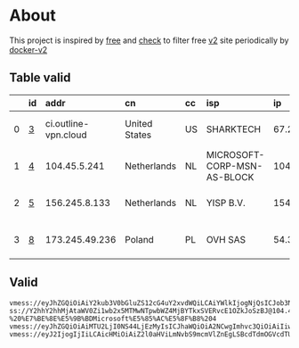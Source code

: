 
# About

This project is inspired by [free](https://github.com/freefq/free) and [check](https://github.com/yeahwu/check) to filter free [v2](https://github.com/v2fly/v2ray-core) site periodically by [docker-v2](https://hub.docker.com/r/v2ray/official)

    

## Table valid
|    | id                 | addr                 | cn            | cc   | isp                         | ip            | chatgpt          |
|---:|:-------------------|:---------------------|:--------------|:-----|:----------------------------|:--------------|:-----------------|
|  0 | [3](config/3.json) | ci.outline-vpn.cloud | United States | US   | SHARKTECH                   | 67.21.72.34   | Yes (Region: US) |
|  1 | [4](config/4.json) | 104.45.5.241         | Netherlands   | NL   | MICROSOFT-CORP-MSN-AS-BLOCK | 104.45.5.241  | Yes (Region: NL) |
|  2 | [5](config/5.json) | 156.245.8.133        | Netherlands   | NL   | YISP B.V.                   | 154.84.1.121  | Yes (Region: NL) |
|  3 | [8](config/8.json) | 173.245.49.236       | Poland        | PL   | OVH SAS                     | 54.36.174.181 | Yes (Region: FR) |

## Valid
```
vmess://eyJhZGQiOiAiY2kub3V0bGluZS12cG4uY2xvdWQiLCAiYWlkIjogNjQsICJob3N0IjogIiIsICJpZCI6ICIyNTY2ZDAwZi0yMThjLTQ4ZjctOWEzNi0xM2QzZDZmMWE3MjQiLCAibmV0IjogInRjcCIsICJwYXRoIjogIiIsICJwb3J0IjogNDMxMjMsICJwcyI6ICJnaXRodWIuY29tL2ZyZWVmcSAtIFx1N2Y4ZVx1NTZmZFx1NTJhMFx1NTIyOVx1Nzk4Zlx1NWMzY1x1NGU5YVx1NWRkZVx1NmQxYlx1Njc0OVx1NzdmNlNoYXJrVGVjaFx1NjU3MFx1NjM2ZVx1NGUyZFx1NWZjMyAzIiwgInRscyI6ICIiLCAidHlwZSI6ICJhdXRvIiwgInNlY3VyaXR5IjogImF1dG8iLCAic2tpcC1jZXJ0LXZlcmlmeSI6IHRydWUsICJzbmkiOiAiIn0=
ss://Y2hhY2hhMjAtaWV0Zi1wb2x5MTMwNTpwbWZ4MjBYTkxSVERvcE1OZkJoSzBJ@104.45.5.241:57445#github.com/freefq%20-%20%E7%BE%8E%E5%9B%BDMicrosoft%E5%85%AC%E5%8F%B8%204
vmess://eyJhZGQiOiAiMTU2LjI0NS44LjEzMyIsICJhaWQiOiA2NCwgImhvc3QiOiAiIiwgImlkIjogImJkMjQ5ZTM3LTczNTktNDFlZS04NGE3LTA5ZTQ5ZTBlYzVjNCIsICJuZXQiOiAidGNwIiwgInBhdGgiOiAiIiwgInBvcnQiOiAzNTkzOSwgInBzIjogImdpdGh1Yi5jb20vZnJlZWZxIC0gXHU5OTk5XHU2ZTJmICA1IiwgInRscyI6ICIiLCAidHlwZSI6ICJhdXRvIiwgInNlY3VyaXR5IjogImF1dG8iLCAic2tpcC1jZXJ0LXZlcmlmeSI6IHRydWUsICJzbmkiOiAiIn0=
vmess://eyJ2IjogIjIiLCAicHMiOiAiZ2l0aHViLmNvbS9mcmVlZnEgLSBcdTdmOGVcdTU2ZmRcdTVmMTdcdTU0MDlcdTVjM2NcdTRlOWFcdTVkZGVcdTk2M2ZcdTRlYzBcdTY3MmNOViBORVhUXHU2NTcwXHU2MzZlXHU0ZTJkXHU1ZmMzIDgiLCAiYWRkIjogIjE3My4yNDUuNDkuMjM2IiwgInBvcnQiOiAiODAiLCAiaWQiOiAiNWY3NTFjNmUtNTBiMS00Nzk3LWJhOGUtNmZmZTMyNGEwYmNlIiwgImFpZCI6ICIwIiwgInNjeSI6ICJhdXRvIiwgIm5ldCI6ICJ3cyIsICJ0eXBlIjogIm5vbmUiLCAiaG9zdCI6ICJjYS5pbG92ZXNjcC5jb20iLCAicGF0aCI6ICIvc2hpcmtlciIsICJ0bHMiOiAiIiwgInNuaSI6ICIiLCAiYWxwbiI6ICIifQ==
```

